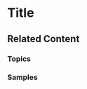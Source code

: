 ﻿<!--
|metadata|
{
    "fileName": "file-name-dash-separated",
    "controlName": [],
    "tags": []
}
|metadata|
-->

# Title


## Related Content

### Topics

### Samples